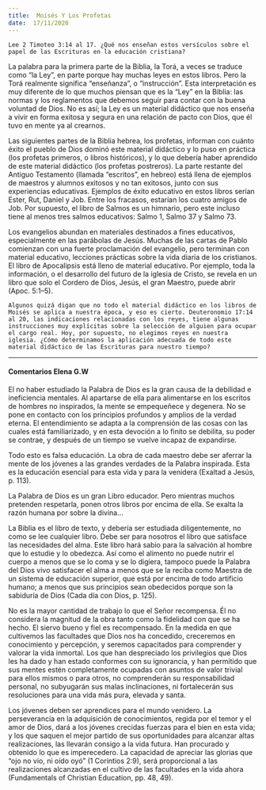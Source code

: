 ```yaml
---
title:  Moisés Y Los Profetas
date:  17/11/2020
---
```


`Lee 2 Timoteo 3:14 al 17. ¿Qué nos enseñan estos versículos sobre el papel de las Escrituras en la educación cristiana?`

La palabra para la primera parte de la Biblia, la Torá, a veces se traduce como “la Ley”, en parte porque hay muchas leyes en estos libros. Pero la Torá realmente significa “enseñanza”, o “instrucción”. Esta interpretación es muy diferente de lo que muchos piensan que es la “Ley” en la Biblia: las normas y los reglamentos que debemos seguir para contar con la buena voluntad de Dios. No es así; la Ley es un material didáctico que nos enseña a vivir en forma exitosa y segura en una relación de pacto con Dios, que él tuvo en mente ya al crearnos.

Las siguientes partes de la Biblia hebrea, los profetas, informan con cuánto éxito el pueblo de Dios dominó este material didáctico y lo puso en práctica (los profetas primeros, o libros históricos), y lo que debería haber aprendido de este material didáctico (los profetas postreros). La parte restante del Antiguo Testamento (llamada “escritos”, en hebreo) está llena de ejemplos de maestros y alumnos exitosos y no tan exitosos, junto con sus experiencias educativas. Ejemplos de éxito educativo en estos libros serían Ester, Rut, Daniel y Job. Entre los fracasos, estarían los cuatro amigos de Job. Por supuesto, el libro de Salmos es un himnario, pero este incluso tiene al menos tres salmos educativos: Salmo 1, Salmo 37 y Salmo 73.

Los evangelios abundan en materiales destinados a fines educativos, especialmente en las parábolas de Jesús. Muchas de las cartas de Pablo comienzan con una fuerte proclamación del evangelio, pero terminan con material educativo, lecciones prácticas sobre la vida diaria de los cristianos. El libro de Apocalipsis está lleno de material educativo. Por ejemplo, toda la información, o el desarrollo del futuro de la iglesia de Cristo, se revela en un libro que solo el Cordero de Dios, Jesús, el gran Maestro, puede abrir (Apoc. 5:1–5).

`Algunos quizá digan que no todo el material didáctico en los libros de Moisés se aplica a nuestra época, y eso es cierto. Deuteronomio 17:14 al 20, las indicaciones relacionadas con los reyes, tiene algunas instrucciones muy explícitas sobre la selección de alguien para ocupar el cargo real. Hoy, por supuesto, no elegimos reyes en nuestra iglesia. ¿Cómo determinamos la aplicación adecuada de todo este material didáctico de las Escrituras para nuestro tiempo?`

---

#### Comentarios Elena G.W

El no haber estudiado la Palabra de Dios es la gran causa de la debilidad e ineficiencia mentales. Al apartarse de ella para alimentarse en los escritos de hombres no inspirados, la mente se empequeñece y degenera. No se pone en contacto con los principios profundos y amplios de la verdad eterna. El entendimiento se adapta a la comprensión de las cosas con las cuales está familiarizado, y en esta devoción a lo finito se debilita, su poder se contrae, y después de un tiempo se vuelve incapaz de expandirse.

Todo esto es falsa educación. La obra de cada maestro debe ser aferrar la mente de los jóvenes a las grandes verdades de la Palabra inspirada. Esta es la educación esencial para esta vida y para la venidera (Exaltad a Jesús, p. 113).

La Palabra de Dios es un gran Libro educador. Pero mientras muchos pretenden respetarla, ponen otros libros por encima de ella. Se exalta la razón humana por sobre la divina…

La Biblia es el libro de texto, y debería ser estudiada diligentemente, no como se lee cualquier libro. Debe ser para nosotros el libro que satisface las necesidades del alma. Este libro hará sabio para la salvación al hombre que lo estudie y lo obedezca. Así como el alimento no puede nutrir el cuerpo a menos que se lo coma y se lo digiera, tampoco puede la Palabra del Dios vivo satisfacer el alma a menos que se la reciba como Maestra de un sistema de educación superior, que está por encima de todo artificio humano; a menos que sus principios sean obedecidos porque son la sabiduría de Dios (Cada día con Dios, p. 125).

No es la mayor cantidad de trabajo lo que el Señor recompensa. Él no considera la magnitud de la obra tanto como la fidelidad con que se ha hecho. El siervo bueno y fiel es recompensado. En la medida en que cultivemos las facultades que Dios nos ha concedido, creceremos en conocimiento y percepción, y seremos capacitados para comprender y valorar la vida inmortal. Los que han despreciado los privilegios que Dios les ha dado y han estado conformes con su ignorancia, y han permitido que sus mentes estén completamente ocupadas con asuntos de valor trivial para ellos mismos o para otros, no comprenderán su responsabilidad personal, no subyugarán sus malas inclinaciones, ni fortalecerán sus resoluciones para una vida más pura, elevada y santa.

Los jóvenes deben ser aprendices para el mundo venidero. La perseverancia en la adquisición de conocimientos, regida por el temor y el amor de Dios, dará a los jóvenes crecidas fuerzas para el bien en esta vida; y los que saquen el mejor partido de sus oportunidades para alcanzar altas realizaciones, las llevarán consigo a la vida futura. Han procurado y obtenido lo que es imperecedero. La capacidad de apreciar las glorias que “ojo no vio, ni oído oyó” (1 Corintios 2:9), será proporcional a las realizaciones alcanzadas en el cultivo de las facultades en la vida ahora (Fundamentals of Christian Education, pp. 48, 49).